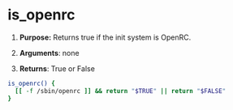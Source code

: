# is_openrc

1. **Purpose:** Returns true if the init system is OpenRC.

2. **Arguments**: none

3. **Returns**: True or False

```bash
is_openrc() {
  [[ -f /sbin/openrc ]] && return "$TRUE" || return "$FALSE"
}
```
